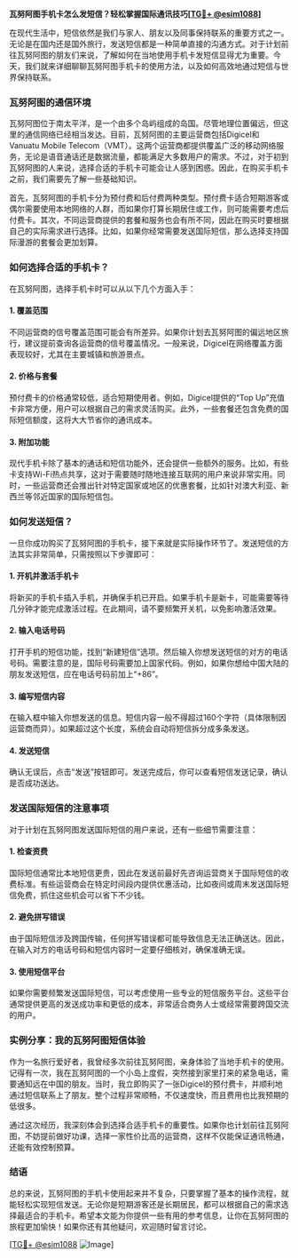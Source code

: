 **瓦努阿图手机卡怎么发短信？轻松掌握国际通讯技巧[[TG💪+ @esim1088](https://t.me/s/esim1088)]**

在现代生活中，短信依然是我们与家人、朋友以及同事保持联系的重要方式之一。无论是在国内还是国外旅行，发送短信都是一种简单直接的沟通方式。对于计划前往瓦努阿图的朋友们来说，了解如何在当地使用手机卡发短信显得尤为重要。今天，我们就来详细聊聊瓦努阿图手机卡的使用方法，以及如何高效地通过短信与世界保持联系。

### 瓦努阿图的通信环境

瓦努阿图位于南太平洋，是一个由多个岛屿组成的岛国。尽管地理位置偏远，但这里的通信网络已经相当发达。目前，瓦努阿图的主要运营商包括Digicel和Vanuatu Mobile Telecom（VMT）。这两个运营商都提供覆盖广泛的移动网络服务，无论是语音通话还是数据流量，都能满足大多数用户的需求。不过，对于初到瓦努阿图的人来说，选择合适的手机卡可能会让人感到困惑。因此，在购买手机卡之前，我们需要先了解一些基础知识。

首先，瓦努阿图的手机卡分为预付费和后付费两种类型。预付费卡适合短期游客或偶尔需要使用本地网络的人群，而如果你打算长期居住或工作，则可能需要考虑后付费卡。其次，不同运营商提供的套餐和服务也会有所不同，因此在购买时要根据自己的实际需求进行选择。比如，如果你经常需要发送国际短信，那么选择支持国际漫游的套餐会更加划算。

### 如何选择合适的手机卡？

在瓦努阿图，选择手机卡时可以从以下几个方面入手：

#### 1. **覆盖范围**
   不同运营商的信号覆盖范围可能会有所差异。如果你计划去瓦努阿图的偏远地区旅行，建议提前查询各运营商的信号覆盖情况。一般来说，Digicel在网络覆盖方面表现较好，尤其在主要城镇和旅游景点。

#### 2. **价格与套餐**
   预付费卡的价格通常较低，适合短期使用者。例如，Digicel提供的“Top Up”充值卡非常方便，用户可以根据自己的需求灵活购买。此外，一些套餐还包含免费的国际短信额度，这将大大节省你的通讯成本。

#### 3. **附加功能**
   现代手机卡除了基本的通话和短信功能外，还会提供一些额外的服务。比如，有些卡支持Wi-Fi热点共享，这对于需要随时随地连接互联网的用户来说非常实用。同时，一些运营商还会推出针对特定国家或地区的优惠套餐，比如针对澳大利亚、新西兰等邻近国家的国际短信包。

### 如何发送短信？

一旦你成功购买了瓦努阿图的手机卡，接下来就是实际操作环节了。发送短信的方法其实非常简单，只需按照以下步骤即可：

#### 1. **开机并激活手机卡**
   将新买的手机卡插入手机，并确保手机已开启。如果手机卡是新卡，可能需要等待几分钟才能完成激活过程。在此期间，请不要频繁开关机，以免影响激活效果。

#### 2. **输入电话号码**
   打开手机的短信功能，找到“新建短信”选项。然后输入你想发送短信的对方的电话号码。需要注意的是，国际号码需要加上国家代码。例如，如果你想给中国大陆的朋友发送短信，应在电话号码前加上“+86”。

#### 3. **编写短信内容**
   在输入框中输入你想发送的信息。短信内容一般不得超过160个字符（具体限制因运营商而异）。如果超过这个长度，系统会自动将短信拆分成多条发送。

#### 4. **发送短信**
   确认无误后，点击“发送”按钮即可。发送完成后，你可以查看短信发送记录，确认是否成功送达。

### 发送国际短信的注意事项

对于计划在瓦努阿图发送国际短信的用户来说，还有一些细节需要注意：

#### 1. **检查资费**
   国际短信通常比本地短信更贵，因此在发送前最好先咨询运营商关于国际短信的收费标准。有些运营商会在特定时间段内提供优惠活动，比如夜间或周末发送国际短信免费，抓住这些机会可以省下不少钱。

#### 2. **避免拼写错误**
   由于国际短信涉及跨国传输，任何拼写错误都可能导致信息无法正确送达。因此，在输入对方的电话号码和短信内容时一定要仔细核对，确保准确无误。

#### 3. **使用短信平台**
   如果你需要频繁发送国际短信，可以考虑使用一些专业的短信服务平台。这些平台通常提供更高的发送成功率和更低的成本，非常适合商务人士或经常需要跨国交流的用户。

### 实例分享：我的瓦努阿图短信体验

作为一名旅行爱好者，我曾经多次前往瓦努阿图，亲身体验了当地手机卡的使用。记得有一次，我在瓦努阿图的一个小岛上度假，突然接到家里打来的紧急电话，需要通知远在中国的朋友。当时，我立即购买了一张Digicel的预付费卡，并顺利地通过短信联系上了朋友。整个过程非常顺畅，不仅速度快，而且费用也比我预期的低很多。

通过这次经历，我深刻体会到选择合适手机卡的重要性。如果你也计划前往瓦努阿图，不妨提前做好功课，选择一家性价比高的运营商，这样不仅能保证通讯畅通，还能有效控制预算。

### 结语

总的来说，瓦努阿图的手机卡使用起来并不复杂，只要掌握了基本的操作流程，就能轻松实现短信发送。无论你是短期游客还是长期居民，都可以根据自己的需求选择最适合的手机卡。希望本文能为你提供一些有用的参考信息，让你在瓦努阿图的旅程更加愉快！如果你还有其他疑问，欢迎随时留言讨论。

[[TG💪+ @esim1088](https://t.me/s/esim1088) ![Image](https://i.postimg.cc/4NQfJmqS/Snipaste-2025-05-13-00-14-12.png)]